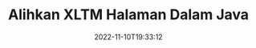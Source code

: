 ---
############################# Static ############################
layout: "auto-gen-merger"
date: 2022-11-10T19:33:12
draft: false
otherformats: pdf pps ppsx ppt pptx rtf tex vdx vsdm vsdx vssm vssx vstm vstx vsx vtx

############################# Head ############################
head_title: "Alihkan XLTM Halaman dalam Java"
head_description: "Alihkan halaman dalam dokumen XLTM dalam Java ke mana-mana kedudukan menggunakan API penggabungan dokumen."

############################# Header ############################
title: "Alihkan XLTM Halaman Dalam Java"
description: "Alihkan XLTM Halaman dengan beberapa baris kod Java."
bg_image: "https://cms.admin.containerize.com/templates/aspose/App_Themes/V3/images/bg/header1.png"
bg_overlay: false
button:
    enable: true
    icon: "fas fa-arrow-down"
    label: "Muat turun Percubaan Percuma"
    link: "https://downloads.groupdocs.com/merger/java"

############################# SubMenu ############################
submenu:
    enable: true

    left:
        img_alt: "GroupDocs.Merger for Java"
        image: "https://cms.admin.containerize.com/templates/groupdocs/images/product-logos/90x90-noborder/groupdocs-merger-java.png"
        product: "GroupDocs.Merger"
        platform: "Java"

    middle:
        button:

            # button loop
            - link: "https://apireference.groupdocs.com/merger/java"
              text: "Rujukan API"

            # button loop
            - link: "https://github.com/groupdocs-merger"
              text: "Contoh Kod"

            # button loop
            - link: "https://products.groupdocs.app/merger/family"
              text: "Demo Langsung"

            # button loop
            - link: "https://purchase.groupdocs.com/pricing/merger/java"
              text: "penentuan harga"

    right:
        link_download: "https://downloads.groupdocs.com/merger"
        link_learn: "https://docs.groupdocs.com/merger/java"
        link_buy: "https://purchase.groupdocs.com"

############################# About ############################
about:
    enable: true
    title: "Mengenai API GroupDocs.Merger for Java."
    content: |
        [GroupDocs.Merger for Java](/ms/merger/java/) menawarkan penyelesaian mudah untuk menggabungkan & memisahkan dengan selamat antara pelbagai format dokumen termasuk PDF, Microsoft Office (Word, Excel, PowerPoint , OneNote), OpenDocument, HTML, imej dan banyak lagi dalam aplikasi Java. Dengan menambah hanya beberapa baris kod, lakukan beberapa operasi dokumen seperti mengalih, mengalih keluar, memutar, menukar, mengekstrak atau menukar orientasi halaman dalam dokumen. API penggabungan dokumen juga menyokong pratonton halaman dokumen sebagai imej untuk menganalisis struktur dokumen, pemformatan dan kandungan pada halaman.
        
        API GroupDocs.Merger ialah pilihan yang tepat untuk penyelesaian korporat yang memerlukan ciri pemindahan halaman fail. API ini disokong dengan baik pada semua sistem pengendalian dan platform utama termasuk J2SE 7.0 (1.7), J2SE 8.0 (1.8), Java 10.

############################# Steps ############################
steps:
    enable: true
    title_left: "Alihkan XLTM Halaman Fail dalam Java"
    content_left: |
        [GroupDocs.Merger for Java](/ms/merger/java/) memudahkan pembangun Java memindahkan halaman dalam fail XLTM dengan melaksanakan beberapa langkah mudah .
        
        * Mulakan **MoveOptions** untuk menentukan nombor halaman semasa dan baharu.
        * Buat contoh baharu **Merger** dan lulus laluan dokumen sumber sebagai parameter pembina.
        * Panggil **movePage** dan hantar objek **MoveOptions**.
        * Panggil **Save** dan tentukan laluan fail untuk menyimpan dokumen yang terhasil.

    title_right: "Keperluan Sistem"
    content_right: |
        API GroupDocs.Merger for Java disokong pada semua platform dan sistem pengendalian utama. Sebelum melaksanakan kod di bawah, sila pastikan anda mempunyai prasyarat berikut dipasang pada sistem anda.

        * Sistem Pengendalian: Microsoft Windows, Linux, MacOS
        * Persekitaran Pembangunan: NetBeans, IntelliJ IDEA, Eclipse
        * Rangka kerja: J2SE 7.0 (1.7), J2SE 8.0 (1.8), Java 10
        * Muat turun versi terkini GroupDocs.Merger for Java daripada [Maven](https://repository.groupdocs.com/webapp/#/artifacts/browse/tree/General/repo/com/groupdocs/groupdocs-merger)
         
    code: |
     {{% merger/additional-styles %}}
     {{< merger/code-merger title="Cara mengalihkan XLTM halaman fail menggunakan kod contoh Java.">}}

        ```java    
        // Alihkan XLTM halaman fail menggunakan API GroupDocs.Merger
        int pageNumber = 6;
        int newPageNumber = 1;

        // Mulakan kelas MoveOptions untuk menentukan nombor halaman semasa dan baharu
        MoveOptions moveOptions = new MoveOptions(pageNumber, newPageNumber);

        // Segerakan Penggabungan dengan input dokumen XLTM.
        Merger merger = new Merger("input.xltm");

        // Panggil kaedah movePage dan hantar objek MoveOptions kepadanya
        merger.movePage(moveOptions);
    
        // Panggil kaedah simpan dan lulus laluan fail yang dikehendaki untuk menyimpan dokumen output
        merger.save("output.xltm");
        ```
     {{< /merger/code-merger >}}

############################# Demos ############################
demos:
    enable: true
    title: "Demo Langsung - Alihkan XLTM Halaman Dalam Talian"
    content: |
       Alihkan XLTM halaman fail sekarang dengan melawati tapak web [GroupDocs.Merger Live Demos](https://products.groupdocs.app/splitter/move-pages/xltm).
       Demo langsung mempunyai faedah berikut.
        
############################# About Formats ############################
about_formats:
    enable: true

############################# More Formats ############################
more_formats:
    enable: true
    title: "Alihkan Halaman Format Dokumen Lain"
    content: |
        Java dokumen penggabungan & pemisahan API untuk format fail dan imej. Alihkan beberapa format fail yang popular seperti yang dinyatakan di bawah.

############################# Back to top ###############################
back_to_top:
    enable: true
---